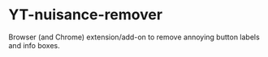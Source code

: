# YT-nuisance-remover
Browser (and Chrome) extension/add-on to remove annoying button labels and info boxes.
